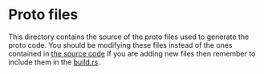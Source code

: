# Proto files

This directory contains the source of the proto files used to generate the proto code.
You should be modifying these files instead of the ones contained in [the source code](../src/proto)
If you are adding new files then remember to include them in the [build.rs](../build.rs).
